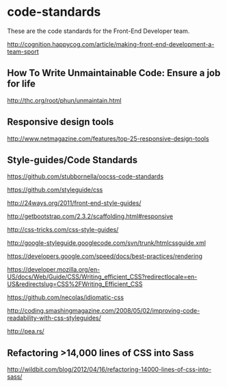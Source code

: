 code-standards
==============

These are the code standards for the Front-End Developer team.

http://cognition.happycog.com/article/making-front-end-development-a-team-sport

How To Write Unmaintainable Code: Ensure a job for life
----------------------------------------------------------
http://thc.org/root/phun/unmaintain.html


Responsive design tools
----------------------------------------------------------
http://www.netmagazine.com/features/top-25-responsive-design-tools


Style-guides/Code Standards
----------------------------------------------------------
https://github.com/stubbornella/oocss-code-standards

https://github.com/styleguide/css

http://24ways.org/2011/front-end-style-guides/

http://getbootstrap.com/2.3.2/scaffolding.html#responsive

http://css-tricks.com/css-style-guides/

http://google-styleguide.googlecode.com/svn/trunk/htmlcssguide.xml

https://developers.google.com/speed/docs/best-practices/rendering

https://developer.mozilla.org/en-US/docs/Web/Guide/CSS/Writing_efficient_CSS?redirectlocale=en-US&redirectslug=CSS%2FWriting_Efficient_CSS

https://github.com/necolas/idiomatic-css

http://coding.smashingmagazine.com/2008/05/02/improving-code-readability-with-css-styleguides/

http://pea.rs/



Refactoring >14,000 lines of CSS into Sass
-----------------------------------------------------------
http://wildbit.com/blog/2012/04/16/refactoring-14000-lines-of-css-into-sass/
